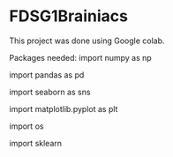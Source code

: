 # FDSG1Brainiacs
This project was done using Google colab.

Packages needed: 
import numpy as np

import pandas as pd

import seaborn as sns

import matplotlib.pyplot as plt

import os

import sklearn
